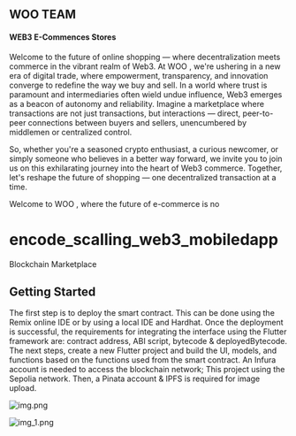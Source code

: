 ## WOO TEAM
#### WEB3 E-Commences Stores

 Welcome to the future of online shopping — where decentralization meets commerce in the vibrant realm of Web3. At WOO , we're ushering in a new era of digital trade, where empowerment, transparency, and innovation converge to redefine the way we buy and sell.
   In a world where trust is paramount and intermediaries often wield undue influence, Web3 emerges as a beacon of autonomy and reliability. Imagine a marketplace where transactions are not just transactions, but interactions — direct, peer-to-peer connections between buyers and sellers, unencumbered by middlemen or centralized control.

So, whether you're a seasoned crypto enthusiast, a curious newcomer, or simply someone who believes in a better way forward, we invite you to join us on this exhilarating journey into the heart of Web3 commerce. Together, let's reshape the future of shopping — one decentralized transaction at a time.

  
Welcome to WOO , where the future of e-commerce is no



# encode_scalling_web3_mobiledapp

Blockchain Marketplace

## Getting Started

The first step is to deploy the smart contract. 
This can be done using the Remix online IDE or by using a local IDE and Hardhat. 
Once the deployment is successful, the requirements for integrating the interface using the Flutter framework are: contract address, ABI script, bytecode & deployedBytecode.
The next steps, create a new Flutter project and build the UI, models, and functions based on the functions used from the smart contract.
An Infura account is needed to access the blockchain network; This project using the Sepolia network. Then, a Pinata account & IPFS is required for image upload.

![img.png](img.png)

![img_1.png](img_1.png)
